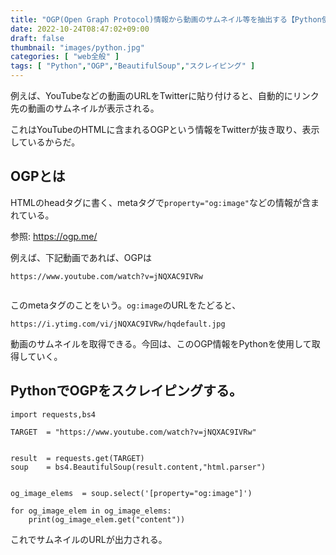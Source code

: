 ```yaml
---
title: "OGP(Open Graph Protocol)情報から動画のサムネイル等を抽出する【Python使用】"
date: 2022-10-24T08:47:02+09:00
draft: false
thumbnail: "images/python.jpg"
categories: [ "web全般" ]
tags: [ "Python","OGP","BeautifulSoup","スクレイピング" ]
---
```



例えば、YouTubeなどの動画のURLをTwitterに貼り付けると、自動的にリンク先の動画のサムネイルが表示される。

これはYouTubeのHTMLに含まれるOGPという情報をTwitterが抜き取り、表示しているからだ。

## OGPとは

HTMLのheadタグに書く、metaタグで`property="og:image"`などの情報が含まれている。

参照: https://ogp.me/


例えば、下記動画であれば、OGPは

    https://www.youtube.com/watch?v=jNQXAC9IVRw

<div class="img-center"><img src="/images/Screenshot from 2022-10-24 08-57-37.png" alt=""></div>

このmetaタグのことをいう。`og:image`のURLをたどると、

    https://i.ytimg.com/vi/jNQXAC9IVRw/hqdefault.jpg

動画のサムネイルを取得できる。今回は、このOGP情報をPythonを使用して取得していく。

## PythonでOGPをスクレイピングする。

    import requests,bs4
    
    TARGET  = "https://www.youtube.com/watch?v=jNQXAC9IVRw"
    
    
    result  = requests.get(TARGET)
    soup    = bs4.BeautifulSoup(result.content,"html.parser")
    
    
    og_image_elems  = soup.select('[property="og:image"]')
    
    for og_image_elem in og_image_elems:
        print(og_image_elem.get("content"))
    
    
これでサムネイルのURLが出力される。





